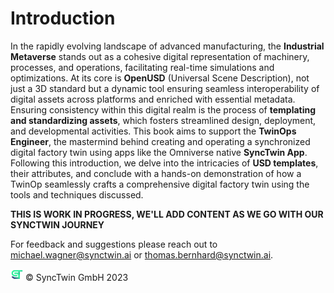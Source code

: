 # Introduction

In the rapidly evolving landscape of advanced manufacturing, the **Industrial Metaverse** stands out as a cohesive digital representation of machinery, processes, and operations, facilitating real-time simulations and optimizations. At its core is **OpenUSD** (Universal Scene Description), not just a 3D standard but a dynamic tool ensuring seamless interoperability of digital assets across platforms and enriched with essential metadata. Ensuring consistency within this digital realm is the process of **templating and standardizing assets**, which fosters streamlined design, deployment, and developmental activities. This book aims to support the **TwinOps Engineer**, the mastermind behind creating and operating a synchronized digital factory twin using apps like the Omniverse native **SyncTwin App**. Following this introduction, we delve into the intricacies of **USD templates**, their attributes, and conclude with a hands-on demonstration of how a TwinOp seamlessly crafts a comprehensive digital factory twin using the tools and techniques discussed.

**THIS IS WORK IN PROGRESS, WE'LL ADD CONTENT AS WE GO WITH OUR SYNCTWIN JOURNEY** 

For feedback and suggestions please reach out to [michael.wagner@synctwin.ai](mailto:michael.wagner@synctwin.ai) or [thomas.bernhard@synctwin.ai](mailto:thomas.bernhard@synctwin.ai).

<img src="assets/img/synctwinlogo.png" alt="logo" width="20"/> &copy; SyncTwin GmbH 2023
